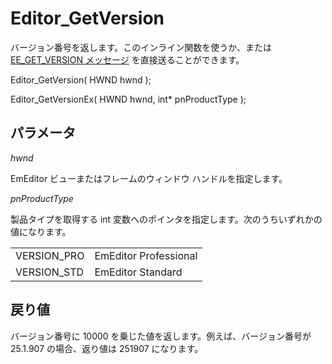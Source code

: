 # Editor\_GetVersion

バージョン番号を返します。このインライン関数を使うか、または [EE\_GET\_VERSION メッセージ](../message/ee_get_version) を直接送ることができます。

Editor\_GetVersion( HWND hwnd );

Editor\_GetVersionEx( HWND hwnd, int\* pnProductType );

## パラメータ

_hwnd_

EmEditor ビューまたはフレームのウィンドウ ハンドルを指定します。

_pnProductType_

製品タイプを取得する int 変数へのポインタを指定します。次のうちいずれかの値になります。

|     |     |
| --- | --- |
| VERSION\_PRO | EmEditor Professional |
| VERSION\_STD | EmEditor Standard |

## 戻り値

バージョン番号に 10000 を乗じた値を返します。例えば、バージョン番号が 25.1.907 の場合、返り値は 251907 になります。
